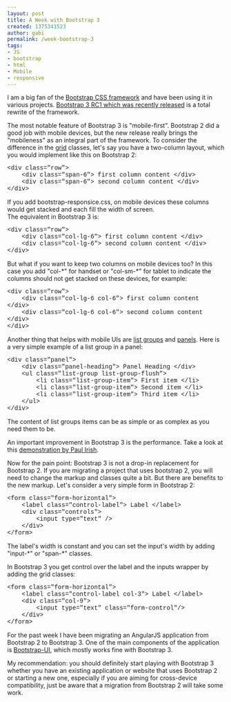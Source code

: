 ```yaml
---
layout: post
title: A Week with Bootstrap 3
created: 1375341523
author: gabi
permalink: /week-bootstrap-3
tags:
- JS
- bootstrap
- html
- Mobile
- responsive
---
```

<p>I am a big fan of the <a href="http://getbootstrap.com/" target="_blank">Bootstrap CSS framework</a> and have been using it in various projects. <a href="http://blog.getbootstrap.com/2013/07/27/bootstrap-3-rc1/" target="_blank">Bootstrap 3 RC1 which was recently released</a> is a total rewrite of the framework.</p>
<p>The most notable feature of Bootstrap 3 is &quot;mobile-first&quot;. Bootstrap 2 did a good job with mobile devices, but the new release really brings the &quot;mobileness&quot; as an integral part of the framework. To consider the difference in the <a href="http://getbootstrap.com/css/#grid" target="_blank">grid</a> classes, let&#39;s say you have a two-column layout, which you would implement like this on Bootstrap 2:</p>
<p><span style="font-size:14px;"><span style="font-family: courier new,courier,monospace;">&lt;div class=&quot;row&quot;&gt;<br />
	&nbsp;&nbsp;&nbsp; &lt;div class=&quot;span-6&quot;&gt; first column content &lt;/div&gt;<br />
	&nbsp;&nbsp;&nbsp; &lt;div class=&quot;span-6&quot;&gt; second column content &lt;/div&gt;<br />
	&lt;/div&gt;</span></span></p>
<p>If you add bootstrap-responsice.css, on mobile devices these columns would get stacked and each fill the width of screen.<br />
	The equivalent in Bootstrap 3 is:</p>
<p><span style="font-size:14px;"><span style="font-family: courier new,courier,monospace;">&lt;div class=&quot;row&quot;&gt;<br />
	&nbsp;&nbsp;&nbsp; &lt;div class=&quot;col-lg-6&quot;&gt; first column content &lt;/div&gt;<br />
	&nbsp;&nbsp;&nbsp; &lt;div class=&quot;col-lg-6&quot;&gt; second column content &lt;/div&gt;<br />
	&lt;/div&gt;</span></span></p>
<p>But what if you want to keep two columns on mobile devices too? In this case you add &quot;col-*&quot; for handset or &quot;col-sm-*&quot; for tablet to indicate the columns should not get stacked on these devices, for example:</p>
<p><span style="font-size:14px;"><span style="font-family: courier new,courier,monospace;">&lt;div class=&quot;row&quot;&gt;<br />
	&nbsp;&nbsp;&nbsp; &lt;div class=&quot;col-lg-6 col-6&quot;&gt; first column content &lt;/div&gt;<br />
	&nbsp;&nbsp;&nbsp; &lt;div class=&quot;col-lg-6 col-6&quot;&gt; second column content &lt;/div&gt;<br />
	&lt;/div&gt;</span></span></p>
<p>Another thing that helps with mobile UIs are <a href="http://getbootstrap.com/components/#list-group" target="_blank">list groups</a> and <a href="http://getbootstrap.com/components/#panels" target="_blank">panels</a>. Here is a very simple example of a list group in a panel:</p>
<p><span style="font-size:14px;"><span style="font-family: courier new,courier,monospace;">&lt;div class=&quot;panel&quot;&gt;<br />
	&nbsp;&nbsp;&nbsp; &lt;div class=&quot;panel-heading&quot;&gt; Panel Heading &lt;/div&gt;<br />
	&nbsp;&nbsp;&nbsp; &lt;ul class=&quot;list-group list-group-flush&quot;&gt;<br />
	&nbsp;&nbsp;&nbsp;&nbsp;&nbsp;&nbsp;&nbsp; &lt;li class=&quot;list-group-item&quot;&gt; First item &lt;/li&gt;<br />
	&nbsp;&nbsp;&nbsp;&nbsp;&nbsp;&nbsp;&nbsp; &lt;li class=&quot;list-group-item&quot;&gt; Second item &lt;/li&gt;<br />
	&nbsp;&nbsp;&nbsp;&nbsp;&nbsp;&nbsp;&nbsp; &lt;li class=&quot;list-group-item&quot;&gt; Third item &lt;/li&gt;<br />
	&nbsp;&nbsp;&nbsp; &lt;/ul&gt;<br />
	&lt;/div&gt;</span></span></p>
<p>The content of list groups items can be as simple or as complex as you need them to be.</p>
<p>An important improvement in Bootstrap 3 is the performance. Take a look at this <a href="http://www.youtube.com/watch?v=Z1IqzeA3XXg" target="_blank">demonstration by Paul Irish</a>.</p>
<p>Now for the pain point: Bootstrap 3 is not a drop-in replacement for Bootstrap 2. If you are migrating a project that uses bootstrap 2, you will need to change the markup and classes quite a bit. But there are benefits to the new markup. Let&#39;s consider a very simple form in Bootstrap 2:</p>
<p><span style="font-size:14px;"><span style="font-family: courier new,courier,monospace;">&lt;form class=&quot;form-horizontal&quot;&gt;<br />
	&nbsp;&nbsp;&nbsp; &lt;label class=&quot;control-label&quot;&gt; Label &lt;/label&gt;<br />
	&nbsp;&nbsp;&nbsp; &lt;div class=&quot;controls&quot;&gt;<br />
	&nbsp;&nbsp;&nbsp;&nbsp;&nbsp;&nbsp;&nbsp; &lt;input type=&quot;text&quot; /&gt;<br />
	&nbsp;&nbsp;&nbsp; &lt;/div&gt;<br />
	&lt;/form&gt;</span></span></p>
<p>The label&#39;s width is constant and you can set the input&#39;s width by adding &quot;input-*&quot; or &quot;span-*&quot; classes.</p>
<p>In Bootstrap 3 you get control over the label and the inputs wrapper by adding the grid classes:</p>
<p><span style="font-size:14px;"><span style="font-family: courier new,courier,monospace;">&lt;form class=&quot;form-horizontal&quot;&gt;<br />
	&nbsp;&nbsp;&nbsp; &lt;label class=&quot;control-label col-3&quot;&gt; Label &lt;/label&gt;<br />
	&nbsp;&nbsp;&nbsp; &lt;div class=&quot;col-9&quot;&gt;<br />
	&nbsp;&nbsp;&nbsp;&nbsp;&nbsp;&nbsp;&nbsp; &lt;input type=&quot;text&quot; class=&quot;form-control&quot;/&gt;<br />
	&nbsp;&nbsp;&nbsp; &lt;/div&gt;<br />
	&lt;/form&gt;</span></span></p>
<p>For the past week I have been migrating an AngularJS application from Bootstrap 2 to Bootstrap 3. One of the main components of the application is <a href="http://angular-ui.github.io/bootstrap/" target="_blank">Bootstrap-UI</a>, which mostly works fine with Bootstrap 3.</p>
<p>My recommendation: you should definitely start playing with Bootstrap 3 whether you have an existing application or website that uses Bootstrap 2 or starting a new one, especially if you are aiming for cross-device compatibility, just be aware that a migration from Bootstrap 2 will take some work.</p>
